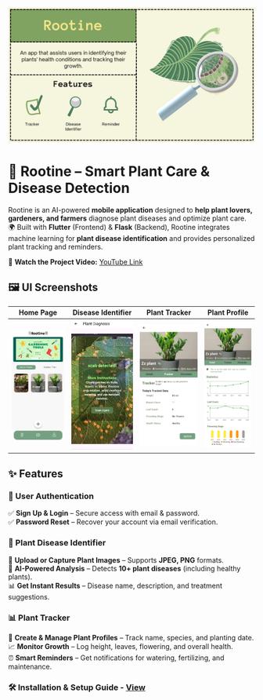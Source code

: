 ![Rootine Banner](assets/banner-1.png)

# 🌱 Rootine – Smart Plant Care & Disease Detection

Rootine is an AI-powered **mobile application** designed to **help plant lovers, gardeners, and farmers** diagnose plant diseases and optimize plant care.  
🌍 Built with **Flutter** (Frontend) & **Flask** (Backend), Rootine integrates machine learning for **plant disease identification** and provides personalized plant tracking and reminders.  

🚀 **Watch the Project Video:** [YouTube Link](https://youtu.be/q8szu4pO5AA)  

## 🖼 UI Screenshots

| Home Page | Disease Identifier | Plant Tracker | Plant Profile |
|-----------|--------------------|--------------| --------------|
| ![Home](assets/home.jpg) | ![Disease Identifier](assets/plantdiagnosis-1.jpg) | ![Plant Tracker](assets/planttracking.jpg) | ![Plant Profile](assets/plantprofile.jpg) |


## ✨ Features

### 🔐 User Authentication
✅ **Sign Up & Login** – Secure access with email & password.  
✅ **Password Reset** – Recover your account via email verification.  

### 🌿 Plant Disease Identifier
📸 **Upload or Capture Plant Images** – Supports **JPEG, PNG** formats.  
🧠 **AI-Powered Analysis** – Detects **10+ plant diseases** (including healthy plants).  
📊 **Get Instant Results** – Disease name, description, and treatment suggestions.  

### 📊 Plant Tracker
📝 **Create & Manage Plant Profiles** – Track name, species, and planting date.  
📈 **Monitor Growth** – Log height, leaves, flowering, and overall health.  
⏰ **Smart Reminders** – Get notifications for watering, fertilizing, and maintenance.  


### 🛠 Installation & Setup Guide - [View](rootine/README.md)

